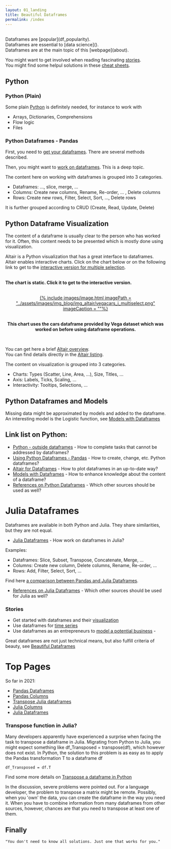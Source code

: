 ```yaml
---
layout: 01_landing
title: Beautiful Dataframes
permalink: /index
---
```

<br>
Dataframes are [popular](df_popularity).<br>
Dataframes are essential to [data science]().<br>
Dataframes are at the main topic of this [webpage](about).<br>

You might want to get involved when reading fascinating [stories](#stories).<br>
You might find some helpul solutions in these [cheat sheets](listing_pandas_operate).


## Python

### Python (Plain)

Some plain [Python](python_overview)  is definitely needed, for instance to work with
- Arrays, Dictionaries, Comprehensions
- Flow logic
- Files



### Python Dataframes - Pandas

First, you need to [get your dataframes](listing_pandas). There are several methods described.

Then, you might want to [work on dataframes](listing_pandas_operate). This is a deep topic.<br>

The content here on working with dataframes is grouped into 3 categories.<br>

- Dataframes: ..., slice, merge, ...
- Columns: Create new columns, Rename, Re-order, ... , Delete columns
- Rows: Create new rows, Filter, Select, Sort, ..., Delete rows

It is further grouped according to CRUD (Create, Read, Update, Delete)

## Python Dataframe Visualization

The content of a dataframe is usually clear to the person who has worked for it. Often, this content needs to be presented which is mostly done using visualization.

Altair is a Python visualization that has a great interface to dataframes.<br> 
Altair enables interactive charts. Click on the chart below or on the following link to get to the [interactive version for multiple selection](vega_cars_multi_selection). 

 <br><b>
 The chart is static. Click it to get to the interactive version. 
 </b>


<br>
<center>
<a href="vega_cars_multi_selection">
{% include images/image.html imagePath = "../assets/images/img_blog/img_altair/vegacars_i_multiselect.png" imageCaption =  ""%}
</a>

<br><b>
This chart uses the cars dataframe provided by Vega dataset which was worked on before using dataframe operations.
</b><br>
</center>
<br>

You can get here a brief [Altair overview](altair_overview).<br>
You can find details directly in the [Altair listing](altair_listing).<br>

The content on visualization is grouped into 3 categories.<br>

- Charts: Types (Scatter, Line, Area, ...), Size, Titles, ...
- Axis: Labels, Ticks, Scaling, ...
- Interactivity: Tooltips, Selections, ...



## Python Dataframes and Models

Missing data might be approximated by models and added to the dataframe.<br>
An interesting model is the Logistic function, see [Models with Dataframes](models) 


## Link list on Python:

- [Python - outside dataframes](python_overview) - How to complete tasks that cannot be addressed by dataframes?
- [Using Python Dataframes - Pandas](pandas) - How to create, change, etc. Python dataframes?
- [Altair for Dataframes](altair_overview) - How to plot dataframes in an up-to-date way?
- [Models with Dataframes](models) - How to enhance knowledge about the content of a dataframe? 
- [References on Python Dataframes](python_references) - Which other sources should be used as well?


# Julia Dataframes 

Dataframes are available in both Python and Julia. They share similarities, but they are not equal. 

- [Julia Dataframes](julia_df) - How work on dataframes in Julia?

Examples:
- Dataframes: Slice, Subset, Transpose, Concatenate, Merge, ...
- Columns: Create new column, Delete columns, Rename, Re-order, ...
- Rows: Add, Filter, Select, Sort, ...

Find here [a comparison between Pandas and Julia Dataframes]().

- [References on Julia Dataframes](julia_references) - Which other sources should be used for Julia as well?

### Stories

- Get started with dataframes and their [visualization](altair_story)
- Use dataframes for [time series](time_series_story)
- Use dataframes as an entrepreneurs to [model a potential business](entrepreneurs) - 


Great dataframes are not just technical means, but also fulfill criteria of beauty, see [Beautiful Dataframes](beautiful_dataframes)


# Top Pages

So far in 2021:

- [Pandas Dataframes](pandas)
- [Pandas Columns](pandas_columns)
- [Transpose Julia dataframes](julia_transpose)
- [Julia Columns](julia_columns)
- [Julia Dataframes](julia_df)


### Transpose function in Julia?

Many developers apparently have experienced a surprise when facing the task to transpose a dataframe in Julia. 
Migrating from Python to Julia, you might expect something like df_Transposed = transpose(df), which however does not exist.
In Python, the solution to this problem is as easy as to apply the Pandas transformation T to a dataframe df

>
    df_Transposed = df.T

Find some more details on [Transpose a dataframe in Python](pandas_transpose)

In the discussion, severe problems were pointed out. For a language developer, the problem to transpose a matrix might be remote. Possibly, when you 'own' the data, you can create the dataframe in the way you need it. When you have to combine information from many dataframes from other sources, however, chances are that you need to transpose at least one of them.

## Finally

>
    "You don't need to know all solutions. Just one that works for you."
    